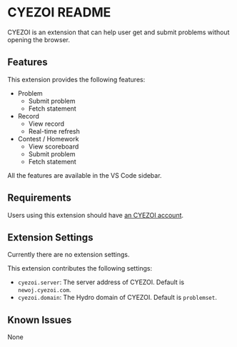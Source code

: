 # CYEZOI README

CYEZOI is an extension that can help user get and submit problems without opening the browser.

## Features

This extension provides the following features:

- Problem
  - Submit problem
  - Fetch statement
- Record
  - View record
  - Real-time refresh
- Contest / Homework
  - View scoreboard
  - Submit problem
  - Fetch statement

All the features are available in the VS Code sidebar.

## Requirements

Users using this extension should have [an CYEZOI account](https://newoj.cyezoi.com).

## Extension Settings

Currently there are no extension settings.

This extension contributes the following settings:

* `cyezoi.server`: The server address of CYEZOI. Default is `newoj.cyezoi.com`.
* `cyezoi.domain`: The Hydro domain of CYEZOI. Default is `problemset`.

## Known Issues

None
